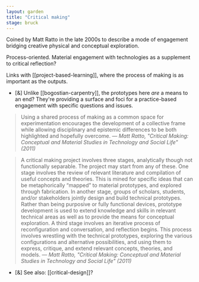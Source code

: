 ```yaml
---  
layout: garden
title: "Critical making"
stage: bruck
---
```


Coined by Matt Ratto in the late 2000s to describe a mode of engagement bridging creative physical and conceptual exploration.

Process-oriented. Material engagement with technologies as a supplement to critical reflection?

Links with [[project-based-learning]], where the process of making is as important as the outputs.

- [&] Unlike [[bogostian-carpentry]], the prototypes here _are_ a means to an end? They're providing a surface and foci for a practice-based engagement with specific questions and issues.

> Using a shared process of making as a common space for experimentation encourages the development of a collective frame while allowing disciplinary and epistemic differences to be both highlighted and hopefully overcome.
<cite>— Matt Ratto, "Critical Making: Conceptual and Material Studies in Technology and Social Life" (2011)</cite>

> A critical making project involves three stages, analytically though not functionally separable. The project may start from any of these. One stage involves the review of relevant literature and compilation of useful concepts
and theories. This is mined for specific ideas that can be metaphorically “mapped” to material prototypes, and explored through fabrication. In another stage, groups of scholars, students, and/or stakeholders jointly design and
build technical prototypes. Rather than being purposive or fully functional devices, prototype development is used to
extend knowledge and skills in relevant technical areas as well as to provide the means for conceptual exploration.
A third stage involves an iterative process of reconfiguration and conversation, and reflection begins. This process
involves wrestling with the technical prototypes, exploring the various configurations and alternative possibilities,
and using them to express, critique, and extend relevant concepts, theories, and models.
<cite>— Matt Ratto, "Critical Making: Conceptual and Material Studies in Technology and Social Life" (2011)</cite>

- [&] See also: [[critical-design]]?